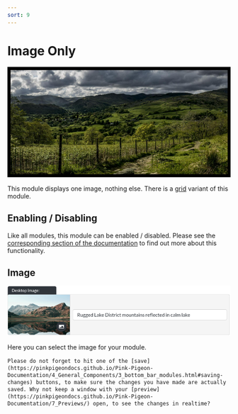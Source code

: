```yaml
---
sort: 9
---
```


# Image Only

![Image of the image only module online](https://raw.githubusercontent.com/pinkpigeondocs/Pink-Pigeon-Documentation/master/docs/6_Modules/images/9_image_only_online.png)

This module displays one image, nothing else. There is a [grid](https://pinkpigeondocs.github.io/Pink-Pigeon-Documentation/4_General_Components/7_grids.html) variant of this module.

## Enabling / Disabling

Like all modules, this module can be enabled / disabled. Please see the [corresponding section of the documentation][endis] to find out more about this functionality.

[endis]: https://pinkpigeondocs.github.io/Pink-Pigeon-Documentation/4_General_Components/4_enabling_disabling_modules.html

## Image

![Image of the header desktop image](https://raw.githubusercontent.com/pinkpigeondocs/Pink-Pigeon-Documentation/master/docs/6_Modules/images/8_header_desktop_image.png)

Here you can select the image for your module.


```tip
Please do not forget to hit one of the [save](https://pinkpigeondocs.github.io/Pink-Pigeon-Documentation/4_General_Components/3_bottom_bar_modules.html#saving-changes) buttons, to make sure the changes you have made are actually saved. Why not keep a window with your [preview](https://pinkpigeondocs.github.io/Pink-Pigeon-Documentation/7_Previews/) open, to see the changes in realtime?
```